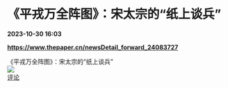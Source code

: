 # 《平戎万全阵图》：宋太宗的“纸上谈兵”

**2023-10-30 16:03**

**https://www.thepaper.cn/newsDetail_forward_24083727**

《平戎万全阵图》：宋太宗的“纸上谈兵”  
![](https://img3.chouti.com/CHOUTI_231030_59BBD92A19554E4FAA4EE829A2175186.png)  
[评论](https://m.chouti.com/link/40447902)